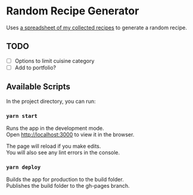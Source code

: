# Random Recipe Generator

Uses [a spreadsheet of my collected recipes](https://docs.google.com/spreadsheets/u/1/d/1dXL6Ej3IREf2VLDP3zs-6QCwhfLphzsbxUmqekCri3c/edit?usp=sharing) to generate a random recipe.

## TODO

- [ ] Options to limit cuisine category
- [ ] Add to portfolio?

## Available Scripts

In the project directory, you can run:

### `yarn start`

Runs the app in the development mode.\
Open [http://localhost:3000](http://localhost:3000) to view it in the browser.

The page will reload if you make edits.\
You will also see any lint errors in the console.

### `yarn deploy`

Builds the app for production to the build folder.\
Publishes the build folder to the gh-pages branch.
